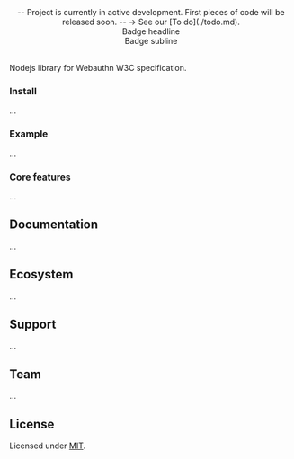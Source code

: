 <div align="center">
-- Project is currently in active development. First pieces of code will be released soon. --
-> See our [To do](./todo.md).
</div>

<div align="center">
Badge headline
</div>

<div align="center">
Badge subline
</div>

<br />

Nodejs library for Webauthn W3C specification.

### Install
...

### Example
...

### Core features
...

## Documentation
...

## Ecosystem
...

## Support
...

## Team
...

## License

Licensed under [MIT](./LICENSE).